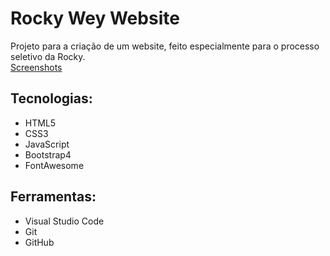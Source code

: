 # Rocky Wey Website
Projeto para a criação de um website, feito especialmente para o processo seletivo da Rocky. \
[Screenshots](https://imgur.com/a/vBULT5X)
## Tecnologias:
- HTML5
- CSS3
- JavaScript
- Bootstrap4
- FontAwesome
## Ferramentas:
- Visual Studio Code
- Git
- GitHub
